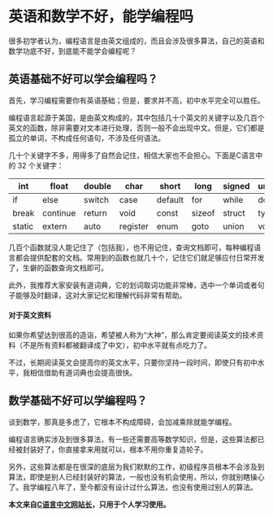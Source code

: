 # 英语和数学不好，能学编程吗

很多初学者认为，编程语言是由英文组成的，而且会涉及很多算法，自己的英语和数学功底不好，到底能不能学会编程呢？

## 英语基础不好可以学会编程吗？

首先，学习编程需要你有英语基础；但是，要求并不高，初中水平完全可以胜任。

编程语言起源于美国，是由英文构成的，其中包括几十个英文的关键字以及几百个英文的函数，除非需要对文本进行处理，否则一般不会出现中文。但是，它们都是孤立的单词，不构成任何语句，不涉及任何语法。

几十个关键字不多，用得多了自然会记住，相信大家也不会担心。下面是C语言中的 32 个关键字：

 

| int    | float    | double | char     | short   | long   | signed | unsigned |
| ------ | -------- | ------ | -------- | ------- | ------ | ------ | -------- |
| if     | else     | switch | case     | default | for    | while  | do       |
| break  | continue | return | void     | const   | sizeof | struct | typedef  |
| static | extern   | auto   | register | enum    | goto   | union  | volatile |


几百个函数就没人能记住了（包括我），也不用记住，查询文档即可，每种编程语言都会提供配套的文档。常用到的函数也就几十个，记住它们就足够应付日常开发了，生僻的函数查询文档即可。

此外，我推荐大家安装有道词典，它的划词取词功能非常棒，选中一个单词或者句子能够及时翻译，这对大家记忆和理解代码非常有帮助。

#### 对于英文资料

如果你希望达到很高的造诣，希望被人称为“大神”，那么肯定要阅读英文的技术资料（不是所有资料都被翻译成了中文），初中水平就有点吃力了。

不过，长期阅读英文会提高你的英文水平，只要你坚持一段时间，即使只有初中水平，我相信借助有道词典也会提高很快。

## 数学基础不好可以学编程吗？

谈到数学，那真是多虑了，它根本不构成障碍，会加减乘除就能学编程。

编程语言确实涉及到很多算法，有一些还需要高等数学知识，但是，这些算法都已经被封装好了，你直接拿来用就可以，根本不用你重复造轮子。

另外，这些算法都是在很深的底层为我们默默的工作，初级程序员根本不会涉及到算法，即使是别人已经封装好的算法，一般也没有机会使用，所以，你就别瞎操心了。我学编程八年了，至今都没有设计过什么算法，也没有使用过别人的算法。

**本文来自[C语言中文网站长](http://c.biancheng.net/view/8092.html)，只用于个人学习使用。**

